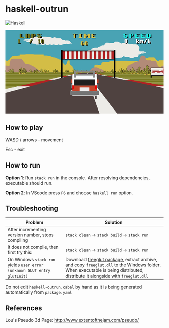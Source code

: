 # haskell-outrun

![Haskell](https://img.shields.io/badge/Haskell-5e5086?style=for-the-badge&logo=haskell&logoColor=white)

![](./assets/preview.gif)

## How to play
WASD / arrows - movement

Esc - exit

## How to run
**Option 1**: Run `stack run` in the console. After resolving dependencies, executable should run.

**Option 2**: In VScode press `F6` and choose `haskell run` option.


## Troubleshooting
| Problem | Solution |
| - | - |
| After incrementing version number, stops compiling | `stack clean` -> `stack build` -> `stack run` |
| It does not compile, then first try this: | `stack clean` -> `stack build` -> `stack run` |
|  On Windows `stack run` yields `user error (unknown GLUT entry glutInit)` | Download [freeglut package](https://www.transmissionzero.co.uk/software/freeglut-devel/), extract archive, and copy `freeglut.dll` to the Windows folder. When executable is being distributed, distribute it alongside with `freeglut.dll` |

Do not edit `haskell-outrun.cabal` by hand as it is being generated automatically from `package.yaml`


## References
Lou's Pseudo 3d Page: http://www.extentofthejam.com/pseudo/
